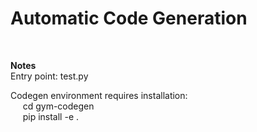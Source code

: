 # Automatic Code Generation<br/>
<br/>

**Notes**<br/>
Entry point: test.py<br/>

Codegen environment requires installation:<br/>
&nbsp;&nbsp;&nbsp;&nbsp; cd gym-codegen<br/>
&nbsp;&nbsp;&nbsp;&nbsp; pip install -e .<br/>
